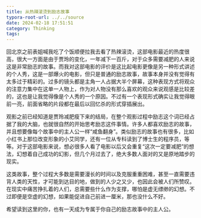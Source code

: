 ```yaml
---
title: 从热辣滚烫到励志故事
typora-root-url: ../../source
date: 2024-02-18 17:51:51
category: Thinking
tags:
---
```


回北京之前表姐喊我吃了个饭顺便拉我去看了热辣滚烫，这部电影最近的热度很高，很大一方面是由于贾玲的变化，一年减下一百斤，对于众多需要减肥的人来说这是非常励志的故事。而我对这部电影的评价是这比起电影更像是另一种形式讲述的个人秀，这是一部爆火的电影，但只是普通的励志故事，故事本身并没有觉得有太多过于精彩的。过多的镜头都是主角一人占据大半个屏幕，这种表现方式将观众的注意力集中在这单一人物上，作为对人物没有那么喜欢的观众来说观感是比较差的，这也是让我觉得像是个人秀的一个原因。不过有一个表现形式确实让我觉得眼前一亮，前面省略的片段都在最后以回忆杀的形式穿插展出。

观影之前已经知道是贾玲减肥瘦下来的结局，在整个观影过程中励志这个词已经占据了我的大脑，也就很自然的开始思考励志这件事情。许多人都喜欢励志的故事，并且想要像每个故事中的主人公一样“咸鱼翻身”。类似励志的故事也有很多，比如小红书上那位改变形象的小艾同学，还有一位从专科读到了博士生的程序员，等等。对于这部电影来说，想必很多人看了电影以后又会重复“这次一定要减肥”的想法，幻想着自己成功的幻影，但几个月过去了，绝大多数人面对的又是原地踏步的现实。

这类故事，整个过程大多数是需要漫长的时间以及克服重重困难，甚至一直需要违背人类的天性，才可能到达目的地，做到的人少之又少，也因此会被人们所赞叹。在现实中痛苦挣扎着的人们，总需要些什么作为支撑，哪怕是虚无缥缈的幻想。不过即便是空虚的幻想，如果能促进自己前进一厘米，那也没什么不好。

希望读到这里的你，也有一天成为专属于你自己的励志故事中的主人公。
